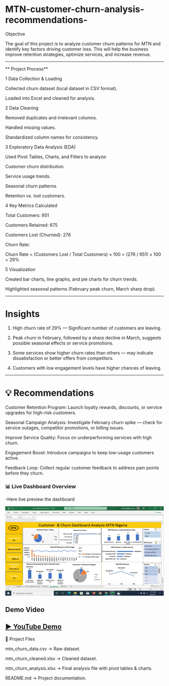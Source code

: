 # MTN-customer-churn-analysis-recommendations-

Objective

The goal of this project is to analyze customer churn patterns for MTN and identify key factors driving customer loss.
This will help the business improve retention strategies, optimize services, and increase revenue.


---

** Project Process**

1 Data Collection & Loading

Collected churn dataset (local dataset in CSV format).

Loaded into Excel and cleaned for analysis.


2 Data Cleaning

Removed duplicates and irrelevant columns.

Handled missing values.

Standardized column names for consistency.


3 Exploratory Data Analysis (EDA)

Used Pivot Tables, Charts, and Filters to analyze:

Customer churn distribution.

Service usage trends.

Seasonal churn patterns.

Retention vs. lost customers.



4 Key Metrics Calculated

Total Customers: 951

Customers Retained: 675

Customers Lost (Churned): 276

Churn Rate:

Churn Rate = (Customers Lost / Total Customers) × 100
           = (276 / 951) × 100
           = 29%


5 Visualization

Created bar charts, line graphs, and pie charts for churn trends.

Highlighted seasonal patterns (February peak churn, March sharp drop).



---

# Insights

1. High churn rate of 29% — Significant number of customers are leaving.


2. Peak churn in February, followed by a sharp decline in March, suggests possible seasonal effects or service promotions.


3. Some services show higher churn rates than others — may indicate dissatisfaction or better offers from competitors.


4. Customers with low engagement levels have higher chances of leaving.




---

# 💡 Recommendations

Customer Retention Program: Launch loyalty rewards, discounts, or service upgrades for high-risk customers.

Seasonal Campaign Analysis: Investigate February churn spike — check for service outages, competitor promotions, or billing issues.

Improve Service Quality: Focus on underperforming services with high churn.

Engagement Boost: Introduce campaigns to keep low-usage customers active.

Feedback Loop: Collect regular customer feedback to address pain points before they churn.



### 📊 Live Dashboard  Overview  
-Here live preview the dashboard

![Sales Dashboard](https://github.com/Abdulrasheed055/MTN-customer-churn-analysis-recommendations-/blob/main/mtn.jpg)



## Demo Video

[▶️ YouTube Demo](https://youtu.be/YOUR_VIDEO_ID)
---

📂 Project Files

mtn_churn_data.csv → Raw dataset.

mtn_churn_cleaned.xlsx → Cleaned dataset.

mtn_churn_analysis.xlsx → Final analysis file with pivot tables & charts.

README.md → Project documentation.
